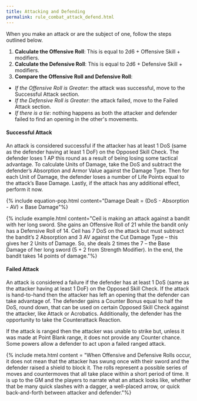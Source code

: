 ```yaml
---
title: Attacking and Defending
permalink: rule_combat_attack_defend.html
---
```


When you make an attack or are the subject of one, follow the steps outlined below.
1. **Calculate the Offensive Roll**: This is equal to 2d6 + Offensive Skill + modifiers.
2. **Calculate the Defensive Roll**: This is equal to 2d6 + Defensive Skill + modifiers.
3. **Compare the Offensive Roll and Defensive Roll**: 
 - _If the Offensive Roll is Greater_: the attack was successful, move to the Successful Attack section.
 - _If the Defensive Roll is Greater_: the attack failed, move to the Failed Attack section.
 - _If there is a tie_: nothing happens as both the attacker and defender failed to find an opening in the other's movements.

#### Successful Attack
An attack is considered successful if the attacker has at least 1 DoS (same as the defender having at least 1 DoF) on the Opposed Skill Check. The defender loses 1 AP this round as a result of being losing some tactical advantage. To calculate Units of Damage, take the DoS and subtract the defender’s Absorption and Armor Value against the Damage Type. Then for each Unit of Damage, the defender loses a number of Life Points equal to the attack’s Base Damage. Lastly, if the attack has any additional effect, perform it now.

{% include equation-pop.html content="Damage Dealt = (DoS - Absorption - AV) × Base Damage"%}

{% include example.html content="Ceil is making an attack against a bandit with her long sword. She gains an Offensive Roll of 21 while the bandit only has a Defensive Roll of 14. Ceil has 7 DoS on the attack but must subtract the bandit’s 2 Absorption and 3 AV against the Cut Damage Type – this gives her 2 Units of Damage. So, she deals 2 times the 7 – the Base Damage of her long sword (5 + 2 from Strength Modifier). In the end, the bandit takes 14 points of damage."%}

#### Failed Attack
An attack is considered a failure if the defender has at least 1 DoS (same as the attacker having at least 1 DoF) on the Opposed Skill Check. If the attack is hand-to-hand then the attacker has left an opening that the defender can take advantage of. The defender gains a Counter Bonus equal to half the DoS, round down, that can be used on certain Opposed Skill Check against the attacker, like Attack or Acrobatics. Additionally, the defender has the opportunity to take the Counterattack Reaction. 

If the attack is ranged then the attacker was unable to strike but, unless it was made at Point Blank range, it does not provide any Counter chance. Some powers allow a defender to act upon a failed ranged attack.

{% include meta.html content = "When Offensive and Defensive Rolls occur, it does not mean that the attacker has swung once with their sword and the defender raised a shield to block it. The rolls represent a possible series of moves and countermoves that all take place within a short period of time. It is up to the GM and the players to narrate what an attack looks like, whether that be many quick slashes with a dagger, a well-placed arrow, or quick back-and-forth between attacker and defender."%}